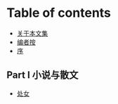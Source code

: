 # Table of contents

* [关于本文集](README.md)
* [编者按](bian-zhe-an.md)
* [序](xu.md)

## Part I 小说与散文

* [处女](part-i-1/chu-nv.md)

